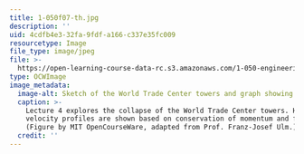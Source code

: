 ```yaml
---
title: 1-050f07-th.jpg
description: ''
uid: 4cdfb4e3-32fa-9fdf-a166-c337e35fc009
resourcetype: Image
file_type: image/jpeg
file: >-
  https://open-learning-course-data-rc.s3.amazonaws.com/1-050-engineering-mechanics-i-fall-2007/4cdfb4e332fa9fdfa166c337e35fc009_1-050f07-th.jpg
type: OCWImage
image_metadata:
  image-alt: Sketch of the World Trade Center towers and graph showing velocity profiles.
  caption: >-
    Lecture 4 explores the collapse of the World Trade Center towers. Here,
    velocity profiles are shown based on conservation of momentum and free fall.
    (Figure by MIT OpenCourseWare, adapted from Prof. Franz-Josef Ulm.)
  credit: ''
---
```

